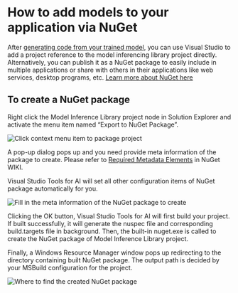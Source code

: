 # How to add models to your application via NuGet

After [generating code from your trained model](model-inference.md), you can use Visual Studio to add a project reference to the model inferencing library project directly. Alternatively, you can publish it as a NuGet package to easily include in multiple applications or share with others in their applications like web services, desktop programs, etc. [Learn more about NuGet here](https://docs.microsoft.com/en-us/nuget/what-is-nuget)

## To create a NuGet package
Right click the Model Inference Library project node in Solution Explorer and activate the menu item named “Export to NuGet Package”.

![Click context menu item to package project](/media/model-inference/create_nupkg.png)

A pop-up dialog pops up and you need provide meta information of the package to create. Please refer to [Required Metadata Elements](https://docs.microsoft.com/en-us/nuget/schema/nuspec#required-metadata-elements) in NuGet WIKI. 

Visual Studio Tools for AI will set all other configuration items of NuGet package automatically for you.

![Fill in the meta information of the NuGet package to create](/media/model-inference/package_dialog.png)

Clicking the OK button, Visual Studio Tools for AI will first build your project. If built successfully, it will generate the nuspec file and corresponding build.targets file in background. Then, the built-in nuget.exe is called to create the NuGet package of Model Inference Library project.

Finally, a Windows Resource Manager window pops up redirecting to the directory containing built NuGet package. The output path is decided by your MSBuild configuration for the project.

![Where to find the created NuGet package](/media/model-inference/output_folder.png)